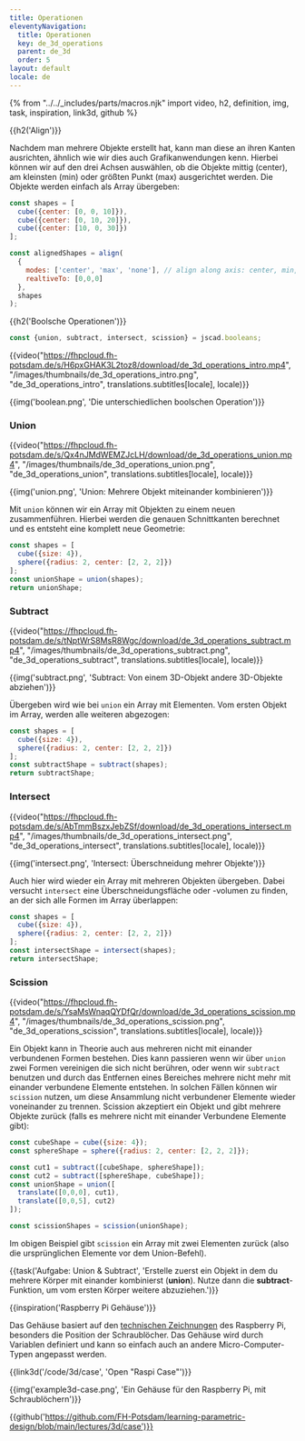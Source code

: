 ```yaml
---
title: Operationen
eleventyNavigation:
  title: Operationen
  key: de_3d_operations
  parent: de_3d
  order: 5
layout: default
locale: de
---
```


{% from "../../_includes/parts/macros.njk" import video, h2, definition, img, task, inspiration, link3d, github %}

{{h2('Align')}}

Nachdem man mehrere Objekte erstellt hat, kann man diese an ihren Kanten ausrichten, ähnlich wie wir dies auch Grafikanwendungen kenn. Hierbei können wir auf den drei Achsen auswählen, ob die Objekte mittig (center), am kleinsten (min) oder größten Punkt (max)  ausgerichtet werden. Die Objekte werden einfach als Array übergeben:

```js
const shapes = [
  cube({center: [0, 0, 10]}),
  cube({center: [0, 10, 20]}),
  cube({center: [10, 0, 30]})
];

const alignedShapes = align(
  {
    modes: ['center', 'max', 'none'], // align along axis: center, min, max, none
    realtiveTo: [0,0,0]
  },
  shapes
);
```

{{h2('Boolsche Operationen')}}

```js
const {union, subtract, intersect, scission} = jscad.booleans;
```
{{video("https://fhpcloud.fh-potsdam.de/s/H6pxGHAK3L2toz8/download/de_3d_operations_intro.mp4", "/images/thumbnails/de_3d_operations_intro.png", "de_3d_operations_intro", translations.subtitles[locale], locale)}}
<!--
de: https://fhpcloud.fh-potsdam.de/s/H6pxGHAK3L2toz8
en: https://fhpcloud.fh-potsdam.de/s/CTpg3ZoW4MeTbg4
-->

{{img('boolean.png', 'Die unterschiedlichen boolschen Operation')}}

### Union

{{video("https://fhpcloud.fh-potsdam.de/s/Qx4nJMdWEMZJcLH/download/de_3d_operations_union.mp4", "/images/thumbnails/de_3d_operations_union.png", "de_3d_operations_union", translations.subtitles[locale], locale)}}
<!--
de: https://fhpcloud.fh-potsdam.de/s/Qx4nJMdWEMZJcLH
en: https://fhpcloud.fh-potsdam.de/s/W7nGNox8GxSgaZx
-->

{{img('union.png', 'Union: Mehrere Objekt miteinander kombinieren')}}

Mit `union` können wir ein Array mit Objekten zu einem neuen zusammenführen. Hierbei werden die genauen Schnittkanten berechnet und es entsteht eine komplett neue Geometrie:

```js
const shapes = [
  cube({size: 4}),
  sphere({radius: 2, center: [2, 2, 2]})
];
const unionShape = union(shapes);
return unionShape;
```

### Subtract

{{video("https://fhpcloud.fh-potsdam.de/s/tNptWrS8MsR8Wgc/download/de_3d_operations_subtract.mp4", "/images/thumbnails/de_3d_operations_subtract.png", "de_3d_operations_subtract", translations.subtitles[locale], locale)}}
<!--
de: https://fhpcloud.fh-potsdam.de/s/tNptWrS8MsR8Wgc
en: https://fhpcloud.fh-potsdam.de/s/YBSTc2sotQqjjL4
-->

{{img('subtract.png', 'Subtract: Von einem 3D-Objekt andere 3D-Objekte abziehen')}}

Übergeben wird wie bei `union` ein Array mit Elementen. Vom ersten Objekt im Array, werden alle weiteren abgezogen:

```js
const shapes = [
  cube({size: 4}),
  sphere({radius: 2, center: [2, 2, 2]})
];
const subtractShape = subtract(shapes);
return subtractShape;
```

### Intersect

{{video("https://fhpcloud.fh-potsdam.de/s/AbTmmBszxJebZSf/download/de_3d_operations_intersect.mp4", "/images/thumbnails/de_3d_operations_intersect.png", "de_3d_operations_intersect", translations.subtitles[locale], locale)}}
<!--
de: https://fhpcloud.fh-potsdam.de/s/AbTmmBszxJebZSf
en: https://fhpcloud.fh-potsdam.de/s/aagrSLH7RxbPQnD
-->

{{img('intersect.png', 'Intersect: Überschneidung mehrer Objekte')}}

Auch hier wird wieder ein Array mit mehreren Objekten übergeben. Dabei versucht `intersect` eine Überschneidungsfläche oder -volumen zu finden, an der sich alle Formen im Array überlappen:

```js
const shapes = [
  cube({size: 4}),
  sphere({radius: 2, center: [2, 2, 2]})
];
const intersectShape = intersect(shapes);
return intersectShape;
```

### Scission

{{video("https://fhpcloud.fh-potsdam.de/s/YsaMsWnaqQYDfQr/download/de_3d_operations_scission.mp4", "/images/thumbnails/de_3d_operations_scission.png", "de_3d_operations_scission", translations.subtitles[locale], locale)}}

<!--
de: https://fhpcloud.fh-potsdam.de/s/YsaMsWnaqQYDfQr
en: https://fhpcloud.fh-potsdam.de/s/iPkWfwqLNzFFQyA
-->

Ein Objekt kann in Theorie auch aus mehreren nicht mit einander verbundenen Formen bestehen. Dies kann passieren wenn wir über `union` zwei Formen vereinigen die sich nicht berühren, oder wenn wir `subtract` benutzen und durch das Entfernen eines Bereiches mehrere nicht mehr mit einander verbundene Elemente entstehen. In solchen Fällen können wir `scission` nutzen, um diese Ansammlung nicht verbundener Elemente wieder voneinander zu trennen. Scission akzeptiert ein Objekt und gibt mehrere Objekte zurück (falls es mehrere nicht mit einander Verbundene Elemente gibt):

```js
const cubeShape = cube({size: 4});
const sphereShape = sphere({radius: 2, center: [2, 2, 2]});

const cut1 = subtract([cubeShape, sphereShape]);
const cut2 = subtract([sphereShape, cubeShape]);
const unionShape = union([
  translate([0,0,0], cut1),
  translate([0,0,5], cut2)
]);

const scissionShapes = scission(unionShape);
```

Im obigen Beispiel gibt `scission` ein Array mit zwei Elementen zurück (also die ursprünglichen Elemente vor dem Union-Befehl).

{{task('Aufgabe: Union & Subtract', 'Erstelle zuerst ein Objekt in dem du mehrere Körper mit einander kombinierst (**union**). Nutze dann die **subtract**-Funktion, um vom ersten Körper weitere abzuziehen.')}}

{{inspiration('Raspberry Pi Gehäuse')}}

Das Gehäuse basiert auf den [technischen Zeichnungen](https://www.raspberrypi.com/documentation/computers/raspberry-pi.html) des Raspberry Pi, besonders die Position der Schraublöcher. Das Gehäuse wird durch Variablen definiert und kann so einfach auch an andere Micro-Computer-Typen angepasst werden.

{{link3d('/code/3d/case', 'Open "Raspi Case"')}}

{{img('example3d-case.png', 'Ein Gehäuse für den Raspberry Pi, mit Schraublöchern')}}

{{github('https://github.com/FH-Potsdam/learning-parametric-design/blob/main/lectures/3d/case')}}